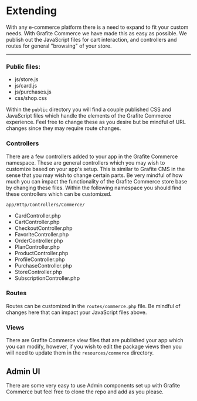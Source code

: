 # Extending

With any e-commerce platform there is a need to expand to fit your custom needs. With Grafite Commerce we have made this as easy as possible. We publish out the JavaScript files for cart interaction, and controllers and routes for general "browsing" of your store.

---

### Public files:
- js/store.js
- js/card.js
- js/purchases.js
- css/shop.css

Within the `public` directory you will find a couple published CSS and JavaScript files which handle the elements of the Grafite Commerce experience. Feel free to change these as you desire but be mindful of URL changes since they may require route changes.

### Controllers

There are a few controllers added to your app in the Grafite Commerce namespace. These are general controllers which you may wish to customize based on your app's setup. This is similar to Grafite CMS in the sense that you may wish to change certain parts. Be very mindful of how much you can impact the functionality of the Grafite Commerce store base by changing these files.
Within the following namespace you should find these controllers which can be customized.

```
app/Http/Controllers/Commerce/
```

- CardController.php
- CartController.php
- CheckoutController.php
- FavoriteController.php
- OrderController.php
- PlanController.php
- ProductController.php
- ProfileController.php
- PurchaseController.php
- StoreController.php
- SubscriptionController.php

### Routes

Routes can be customized in the `routes/commerce.php` file. Be mindful of changes here that can impact your JavaScript files above.

### Views

There are Grafite Commerce view files that are published your app which you can modify, however, if you wish to edit the package views then you will need to update them in the `resources/commerce` directory.

## Admin UI

There are some very easy to use Admin components set up with Grafite Commerce but feel free to clone the repo and add as you please.
